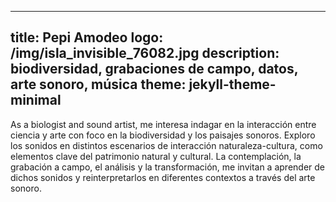 
---
title: Pepi Amodeo
logo: /img/isla_invisible_76082.jpg
description: biodiversidad, grabaciones de campo, datos, arte sonoro, música
theme: jekyll-theme-minimal
---

As a biologist and sound artist, me interesa indagar en la interacción entre ciencia y arte con foco en la biodiversidad y los paisajes sonoros. Exploro los sonidos en distintos escenarios de interacción naturaleza-cultura, como elementos clave del patrimonio natural y cultural. La contemplación, la grabación a campo, el análisis y la transformación, me invitan a aprender de dichos sonidos y reinterpretarlos en diferentes contextos a través del arte sonoro.

<!--
[menu 1](https://github.com/pepiamodeo/pepiamodeo.github.io/tree/main/menu1/pagina1.html)
-->